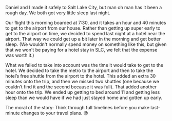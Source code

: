 Daniel and I made it safely to Salt Lake City, but man oh man has it been a rough day. We both got very little sleep last night.

Our flight this morning boarded at 7:30, and it takes an hour and 40 minutes to get to the airport from our house. Rather than getting up super early to get to the airport on time, we decided to spend last night at a hotel near the airport. That way we could get up a bit later in the morning and get better sleep. (We wouldn't normally spend money on something like this, but given that we won't be paying for a hotel stay in SLC, we felt that the expense was worth it.)

What we failed to take into account was the time it would take to get to the hotel. We decided to take the metro to the airport and then to take the hotel’s free shuttle from the airport to the hotel. This added an extra 30 minutes onto the trip, and then we missed two shuttles (one because we couldn’t find it and the second because it was full). That added another hour onto the trip. We ended up getting to bed around 11 and getting less sleep than we would have if we had just stayed home and gotten up early.

The moral of the story: Think through full timelines before you make last-minute changes to your travel plans. 😓
